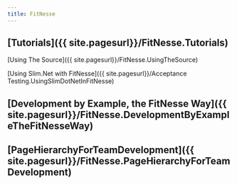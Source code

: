 ```yaml
---
title: FitNesse
---
```

## [Tutorials]({{ site.pagesurl}}/FitNesse.Tutorials)

[Using The Source]({{ site.pagesurl}}/FitNesse.UsingTheSource)
 
[Using Slim.Net with FitNesse]({{ site.pagesurl}}/Acceptance Testing.UsingSlimDotNetInFitNesse)

## [Development by Example, the FitNesse Way]({{ site.pagesurl}}/FitNesse.DevelopmentByExampleTheFitNesseWay)

## [PageHierarchyForTeamDevelopment]({{ site.pagesurl}}/FitNesse.PageHierarchyForTeamDevelopment)